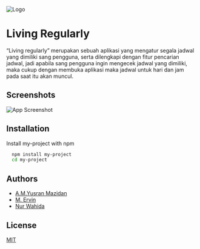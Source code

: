 
![Logo](https://dev-to-uploads.s3.amazonaws.com/uploads/articles/th5xamgrr6se0x5ro4g6.png)


# Living Regularly

“Living regularly” merupakan sebuah aplikasi yang mengatur segala jadwal yang dimiliki sang pengguna, serta dilengkapi dengan fitur pencarian jadwal, jadi apabila sang pengguna ingin mengecek jadwal yang dimiliki, maka cukup dengan membuka aplikasi maka jadwal untuk hari dan jam pada saat itu akan muncul.


## Screenshots

![App Screenshot](https://via.placeholder.com/468x300?text=App+Screenshot+Here)


## Installation

Install my-project with npm

```bash
  npm install my-project
  cd my-project
```
    
## Authors

- [A.M.Yusran Mazidan](https://www.github.com/yousranmz)
- [M. Ervin](https://www.github.com/yousranmz)
- [Nur Wahida](https://www.github.com/yousranmz)


## License

[MIT](https://choosealicense.com/licenses/mit/)

